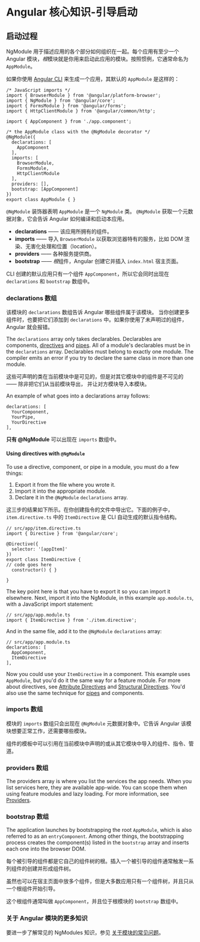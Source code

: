 # Angular 核心知识-引导启动

## 启动过程

NgModule 用于描述应用的各个部分如何组织在一起。每个应用有至少一个 Angular 模块，*根*模块就是你用来启动此应用的模块。按照惯例，它通常命名为 `AppModule`。

如果你使用 [Angular CLI](https://www.angular.cn/cli) 来生成一个应用，其默认的 `AppModule` 是这样的：

```
/* JavaScript imports */
import { BrowserModule } from '@angular/platform-browser';
import { NgModule } from '@angular/core';
import { FormsModule } from '@angular/forms';
import { HttpClientModule } from '@angular/common/http';

import { AppComponent } from './app.component';

/* the AppModule class with the @NgModule decorator */
@NgModule({
  declarations: [
    AppComponent
  ],
  imports: [
    BrowserModule,
    FormsModule,
    HttpClientModule
  ],
  providers: [],
  bootstrap: [AppComponent]
})
export class AppModule { }
```

`@NgModule` 装饰器表明 `AppModule` 是一个 `NgModule` 类。 `@NgModule` 获取一个元数据对象，它会告诉 Angular 如何编译和启动本应用。

-  **declarations** —— 该应用所拥有的组件。
-  **imports** —— 导入 `BrowserModule` 以获取浏览器特有的服务，比如 DOM 渲染、无害化处理和位置（location）。
-  **providers** —— 各种服务提供商。
-    **bootstrap** —— *根*组件，Angular 创建它并插入 `index.html` 宿主页面。

CLI 创建的默认应用只有一个组件 `AppComponent`，所以它会同时出现在 `declarations` 和 `bootstrap` 数组中。

### declarations 数组

该模块的 `declarations` 数组告诉 Angular 哪些组件属于该模块。 当你创建更多组件时，也要把它们添加到 `declarations` 中。如果你使用了未声明过的组件，Angular 就会报错。

The `declarations` array only takes declarables. Declarables are components, [directives](https://www.angular.cn/guide/attribute-directives) and [pipes](https://www.angular.cn/guide/pipes). All of a module's declarables must be in the `declarations` array. Declarables must belong to exactly one module. The compiler emits an error if you try to declare the same class in more than one module.

这些可声明的类在当前模块中是可见的，但是对其它模块中的组件是不可见的 —— 除非把它们从当前模块导出，
并让对方模块导入本模块。

An example of what goes into a declarations array follows:

```
declarations: [
  YourComponent,
  YourPipe,
  YourDirective
],
```

**只有 @NgModule** 可以出现在 `imports` 数组中。

#### Using directives with `@NgModule`

To use a directive, component, or pipe in a module, you must do a few things:

1. Export it from the file where you wrote it.
2. Import it into the appropriate module.
3. Declare it in the `@NgModule` `declarations` array.

这三步的结果如下所示。在你创建指令的文件中导出它。下面的例子中，`item.directive.ts` 中的 `ItemDirective` 是 CLI 自动生成的默认指令结构。

```
// src/app/item.directive.ts
import { Directive } from '@angular/core';

@Directive({
  selector: '[appItem]'
})
export class ItemDirective {
// code goes here
  constructor() { }

}
```

The key point here is that you have to export it so you can import it elsewhere. Next, import it
into the NgModule, in this example `app.module.ts`, with a JavaScript import statement:

```
// src/app/app.module.ts
import { ItemDirective } from './item.directive';
```

And in the same file, add it to the `@NgModule` `declarations` array:

```
// src/app/app.module.ts
declarations: [
  AppComponent,
  ItemDirective
],
```

Now you could use your `ItemDirective` in a component. This example uses `AppModule`, but you'd do it the same way for a feature module. For more about directives, see [Attribute Directives](https://www.angular.cn/guide/attribute-directives) and [Structural Directives](https://www.angular.cn/guide/structural-directives). You'd also use the same technique for [pipes](https://www.angular.cn/guide/pipes) and components.

### imports 数组

模块的 `imports` 数组只会出现在 `@NgModule` 元数据对象中。它告诉 Angular 该模块想要正常工作，还需要哪些模块。

组件的模板中可以引用在当前模块中声明的或从其它模块中导入的组件、指令、管道。

### providers 数组

The providers array is where you list the services the app needs. When you list services here, they are available app-wide. You can scope them when using feature modules and lazy loading. For more information, see [Providers](https://www.angular.cn/guide/providers).

### bootstrap 数组

The application launches by bootstrapping the root `AppModule`, which is also referred to as an `entryComponent`. Among other things, the bootstrapping process creates the component(s) listed in the `bootstrap` array and inserts each one into the browser DOM.

每个被引导的组件都是它自己的组件树的根。插入一个被引导的组件通常触发一系列组件的创建并形成组件树。

虽然也可以在宿主页面中放多个组件，但是大多数应用只有一个组件树，并且只从一个根组件开始引导。

这个根组件通常叫做 `AppComponent`，并且位于根模块的 `bootstrap` 数组中。

### 关于 Angular 模块的更多知识

要进一步了解常见的 NgModules 知识，参见 [关于模块的常见问题](https://www.angular.cn/guide/frequent-ngmodules)。